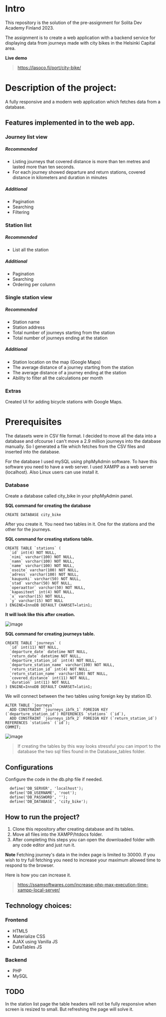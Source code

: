 # Intro
This repository is the solution of the pre-assignment for Solita Dev Academy Finland 2023.


The assignment is to create a web application with a backend service for displaying data from journeys made with city bikes in the Helsinki Capital area.

**Live demo**
>https://lasoco.fi/port/city-bike/

# Description of the project:
A fully responsive and a modern web application which fetches data from a database.

## Features implemented in to the web app. 

### Journey list view
##### Recommended
* Listing journeys that covered distance is more than ten metres and lasted more than ten seconds. 
* For each journey showed departure and return stations, covered distance in kilometers and duration in minutes

##### Additional
* Pagination
* Searching
* Filtering

### Station list
##### Recommended
* List all the station

##### Additional
* Pagination
* Searching
* Ordering per column

### Single station view
##### Recommended
* Station name
* Station address
* Total number of journeys starting from the station
* Total number of journeys ending at the station

##### Additional
* Station location on the map (Google Maps)
* The average distance of a journey starting from the station
* The average distance of a journey ending at the station
* Ability to filter all the calculations per month

### Extras
Created UI for adding bicycle stations with Google Maps.

# Prerequisites
The datasets were in CSV file format. I decided to move all the data into a database and ofcourse I can't move a 2.9 million journeys into the database manually. So I generated a file which fetches from the CSV files and inserted into the database.

For the database I used mySQL using phpMyAdmin software. To have this software you need to have a web server. I used XAMPP as a web server (localhost). Also Linux users can use install it.

### Database

Create a database called city_bike in your phpMyAdmin panel.

**SQL command for creating the database**

```
CREATE DATABASE city_bike
```
After you create it. You need two tables in it. One for the stations and the other for the journeys.

**SQL command for creating stations table.**

```
CREATE TABLE `stations` (
  `id` int(4) NOT NULL,
  `nimi` varchar(100) NOT NULL,
  `namn` varchar(100) NOT NULL,
  `name` varchar(100) NOT NULL,
  `osoite` varchar(100) NOT NULL,
  `adress` varchar(100) NOT NULL,
  `kaupunki` varchar(50) NOT NULL,
  `stad` varchar(50) NOT NULL,
  `operaattor` varchar(50) NOT NULL,
  `kapasiteet` int(4) NOT NULL,
  `x` varchar(15) NOT NULL,
  `y` varchar(15) NOT NULL
) ENGINE=InnoDB DEFAULT CHARSET=latin1;
```
**It will look like this after creation.**

![image](https://user-images.githubusercontent.com/43959036/210271389-9523442b-7591-4149-afdb-eaef6e86968f.png)


**SQL command for creating journeys table.**

```
CREATE TABLE `journeys` (
  `id` int(11) NOT NULL,
  `departure_date` datetime NOT NULL,
  `return_date` datetime NOT NULL,
  `departure_station_id` int(4) NOT NULL,
  `departure_station_name` varchar(100) NOT NULL,
  `return_station_id` int(4) NOT NULL,
  `return_station_name` varchar(100) NOT NULL,
  `covered_distance` int(11) NOT NULL,
  `duration` int(11) NOT NULL
) ENGINE=InnoDB DEFAULT CHARSET=latin1;
```
We will connect between the two tables using foreign key by station ID.

```
ALTER TABLE `journeys`
  ADD CONSTRAINT `journeys_ibfk_1` FOREIGN KEY (`departure_station_id`) REFERENCES `stations` (`id`),
  ADD CONSTRAINT `journeys_ibfk_2` FOREIGN KEY (`return_station_id`) REFERENCES `stations` (`id`);
COMMIT;
```
![image](https://user-images.githubusercontent.com/43959036/210271344-f32662b2-11bf-4b6d-866e-ef655f59dbae.png)

>If creating the tables by this way looks stressful you can import to the database the two sql files found in the Database_tables folder. 

## Configurations
Configure the code in the db.php file if needed.
```
  define('DB_SERVER', 'localhost');
  define('DB_USERNAME', 'root');
  define('DB_PASSWORD', '');
  define('DB_DATABASE', 'city_bike');
```

## How to run the project?
1. Clone this repository after creating database and its tables. 
2. Move all files into the XAMPP/htdocs folder.  
3. After completing this steps you can open the downloaded folder with any code editor and just run it.


**Note** Fetching journey's data in the index page is limited to 30000. If you wish to try full fetching you need to increase your maximum allowed time to respond to the browser.

Here is how you can increase it.
>https://ssamsoftwares.com/increase-php-max-execution-time-xampp-local-server/

## Technology choices:
### Frontend
* HTML5
* Materialize CSS
* AJAX using Vanilla JS
* DataTables JS

### Backend
* PHP
* MySQL

## TODO
In the station list page the table headers will not be fully responsive when screen is resized to small. But refreshing the page will solve it. 

